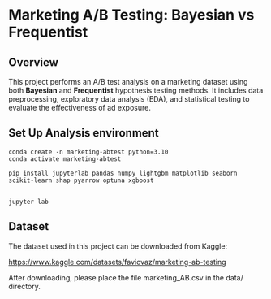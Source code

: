 # Marketing A/B Testing: Bayesian vs Frequentist

## Overview
This project performs an A/B test analysis on a marketing dataset using both **Bayesian** and **Frequentist** hypothesis testing methods.
It includes data preprocessing, exploratory data analysis (EDA), and statistical testing to evaluate the effectiveness of ad exposure.

## Set Up Analysis environment
```
conda create -n marketing-abtest python=3.10
conda activate marketing-abtest

pip install jupyterlab pandas numpy lightgbm matplotlib seaborn scikit-learn shap pyarrow optuna xgboost


jupyter lab
```

## Dataset

The dataset used in this project can be downloaded from Kaggle:

https://www.kaggle.com/datasets/faviovaz/marketing-ab-testing

After downloading, please place the file marketing_AB.csv in the data/ directory.
